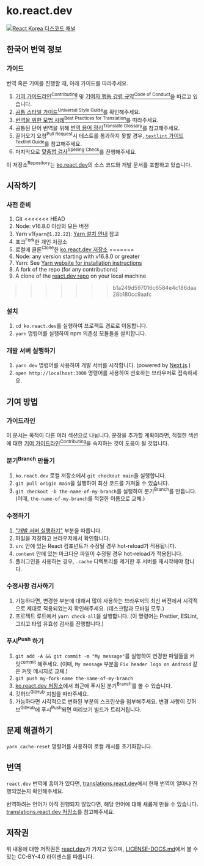 # ko.react.dev

[![React Korea 디스코드 채널](https://dcbadge.vercel.app/api/server/YXdTyCh5KF)](https://discord.gg/YXdTyCh5KF)

## 한국어 번역 정보

### 가이드

번역 혹은 기여를 진행할 때, 아래 가이드를 따라주세요.

1. [기여 가이드라인<sup>Contributing</sup>](/CONTRIBUTING.md) 및 [기여자 행동 강령 규약<sup>Code of Conduct</sup>](/CODE_OF_CONDUCT.md)을 따르고 있습니다.
1. [공통 스타일 가이드<sup>Universal Style Guide</sup>](/wiki/universal-style-guide.md)를 확인해주세요.
1. [번역을 위한 모범 사례<sup>Best Practices for Translation</sup>](/wiki/best-practices-for-translation.md)를 따라주세요.
1. 공통된 단어 번역을 위해 [번역 용어 정리<sup>Translate Glossary</sup>](/wiki/translate-glossary.md)를 참고해주세요.
1. 끌어오기 요청<sup>Pull Request</sup>시 테스트를 통과하지 못할 경우, [`textlint` 가이드<sup>Textlint Guide</sup>](/wiki/textlint-guide.md)를 참고해주세요.
1. 마지막으로 [맞춤법 검사<sup>Spelling Check</sup>](https://nara-speller.co.kr/speller/)를 진행해주세요.

이 저장소<sup>Repository</sup>는 [ko.react.dev](https://ko.react.dev/)의 소스 코드와 개발 문서를 포함하고 있습니다.

## 시작하기

### 사전 준비

1. Git
<<<<<<< HEAD
1. Node: v16.8.0 이상의 모든 버전
1. Yarn v1(`yarn@1.22.22`): [Yarn 설치 안내](https://yarnpkg.com/lang/en/docs/install/) 참고
1. 포크<sup>Fork</sup>한 개인 저장소
1. 로컬에 클론<sup>Clone</sup>한 [ko.react.dev 저장소](https://github.com/reactjs/ko.react.dev)
=======
1. Node: any version starting with v16.8.0 or greater
1. Yarn: See [Yarn website for installation instructions](https://yarnpkg.com/lang/en/docs/install/)
1. A fork of the repo (for any contributions)
1. A clone of the [react.dev repo](https://github.com/reactjs/react.dev) on your local machine
>>>>>>> b1a249d597016c6584e4c186daa28b180cc9aafc

### 설치

1. `cd ko.react.dev`를 실행하여 프로젝트 경로로 이동합니다.
1. `yarn` 명령어를 실행하여 npm 의존성 모듈들을 설치합니다.

### 개발 서버 실행하기

1. `yarn dev` 명령어를 사용하여 개발 서버를 시작합니다. (powered by [Next.js](https://nextjs.org).)
1. `open http://localhost:3000` 명령어를 사용하여 선호하는 브라우저로 접속하세요.

## 기여 방법

### 가이드라인

이 문서는 목적이 다른 여러 섹션으로 나뉩니다. 문장을 추가할 계획이라면, 적절한 섹션에 대한 [기여 가이드라인<sup>Contributing</sup>](/CONTRIBUTING.md)을 숙지하는 것이 도움이 될 것입니다.

### 분기<sup>Branch</sup> 만들기

1. `ko.react.dev` 로컬 저장소에서 `git checkout main`을 실행합니다.
1. `git pull origin main`을 실행하여 최신 코드를 가져올 수 있습니다.
1. `git checkout -b the-name-of-my-branch`를 실행하여 분기<sup>Branch</sup>를 만듭니다. (이때, `the-name-of-my-branch`를 적절한 이름으로 교체.)

### 수정하기

1. ["개발 서버 실행하기"](#개발-서버-실행하기) 부분을 따릅니다.
1. 파일을 저장하고 브라우저에서 확인합니다.
1. `src` 안에 있는 React 컴포넌트가 수정될 경우 hot-reload가 적용됩니다.
1. `content` 안에 있는 마크다운 파일이 수정될 경우 hot-reload가 적용됩니다.
1. 플러그인을 사용하는 경우, `.cache` 디렉토리를 제거한 후 서버를 재시작해야 합니다.

### 수정사항 검사하기

1. 가능하다면, 변경한 부분에 대해서 많이 사용하는 브라우저의 최신 버전에서 시각적으로 제대로 적용되었는지 확인해주세요. (데스크탑과 모바일 모두.)
1. 프로젝트 루트에서 `yarn check-all`을 실행합니다. (이 명령어는 Prettier, ESLint, 그리고 타입 유효성 검사를 진행합니다.)

### 푸시<sup>Push</sup> 하기

1. `git add -A && git commit -m "My message"`를 실행하여 변경한 파일들을 커밋<sup>commit</sup> 해주세요. (이때, `My message` 부분을 `Fix header logo on Android` 같은 커밋 메시지로 교체.)
1. `git push my-fork-name the-name-of-my-branch`
1. [ko.react.dev 저장소](https://github.com/reactjs/ko.react.dev)에서 최근에 푸시된 분기<sup>Branch</sup>를 볼 수 있습니다.
1. 깃허브<sup>GitHub</sup> 지침을 따라주세요.
1. 가능하다면 시각적으로 변화된 부분의 스크린샷을 첨부해주세요. 변경 사항이 깃허브<sup>GitHub</sup>에 푸시<sup>Push</sup>되면 미리보기 빌드가 트리거됩니다.

## 문제 해결하기

`yarn cache-reset` 명령어를 사용하여 로컬 캐시를 초기화합니다.

## 번역

`react.dev` 번역에 흥미가 있다면, [translations.react.dev](https://translations.react.dev/)에서 현재 번역이 얼마나 진행되었는지 확인해주세요.

번역하려는 언어가 아직 진행되지 않았다면, 해당 언어에 대해 새롭게 만들 수 있습니다. [translations.react.dev 저장소](https://github.com/reactjs/translations.react.dev)를 참고해주세요.

## 저작권

위 내용에 대한 저작권은 [react.dev](https://react.dev)가 가지고 있으며, [LICENSE-DOCS.md](/LICENSE-DOCS.md)에서 볼 수 있는 CC-BY-4.0 라이센스를 따릅니다.

